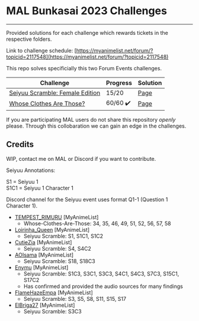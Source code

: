 <!--
  Title: MAL Bunkasai 2023 Challenges
  Description: Provided solutions for each challenge which rewards tickets in the respective folders.
  Author: Synertry
  -->

# MAL Bunkasai 2023 Challenges

___

Provided solutions for each challenge which rewards tickets in the respective folders.

Link to challenge schedule:
[https://myanimelist.net/forum/?topicid=2117548](https://myanimelist.net/forum/?topicid=2117548)

This repo solves specificially this two Forum Events challenges.

| Challenge | Progress | Solution |
| --- | --- | --- |
| [Seiyuu Scramble: Female Edition](https://myanimelist.net/forum/?topicid=2113947) | 15/20 | [Page](Seiyuu-Scramble-Female-Edition/Solution.md) |
| [Whose Clothes Are Those?](https://myanimelist.net/forum/?topicid=2113947) | 60/60 ✔️ | [Page](Whose-Clothes-Are-Those/Solution.md) |

If you are participating MAL users do not share this repository *openly* please.
Through this collobaration we can gain an edge in the challenges.


## Credits

WIP, contact me on MAL or Discord if you want to contribute.

Seiyuu Annotations:

S1 = Seiyuu 1</br>
S1C1 = Seiyuu 1 Character 1

Discord channel for the Seiyuu event uses format Q1-1 (Question 1 Character 1).

- [TEMPEST_RIMURU](https://myanimelist.net/profile/TEMPEST_RIMURU) [MyAnimeList]
  - Whose-Clothes-Are-Those: 34, 35, 46, 49, 51, 52, 56, 57, 58
- [Loirinha_Queen](https://myanimelist.net/profile/Loirinha_Queen) [MyAnimeList]
  - Seiyuu Scramble: S1, S1C1, S1C2
- [CutieZia](https://myanimelist.net/profile/CutieZia) [MyAnimeList]
  - Seiyuu Scramble: S4, S4C2
- [AOIsama](https://myanimelist.net/profile/AOIsama) [MyAnimeList]
  - Seiyuu Scramble: S18, S18C3
- [Enymu](https://myanimelist.net/profile/Enymu) [MyAnimeList]
  - Seiyuu Scramble: S1C3, S3C1, S3C3, S4C1, S4C3, S7C3, S15C1, S17C2
  - Has confirmed and provided the audio sources for many findings
- [FlameHazeEmpa](https://myanimelist.net/profile/FlameHazeEmpa) [MyAnimeList]
  - Seiyuu Scramble: S3, S5, S8, S11, S15, S17
- [ElBriga27](https://myanimelist.net/profile/ElBriga27) [MyAnimeList]
  - Seiyuu Scramble: S3C3
